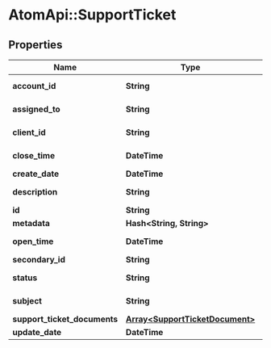 # AtomApi::SupportTicket

## Properties
Name | Type | Description | Notes
------------ | ------------- | ------------- | -------------
**account_id** | **String** | SupportTicket account Id   | [optional] 
**assigned_to** | **String** | SupportTicket assignee id  | [optional] 
**client_id** | **String** | SupportTicket Client Id   | [optional] 
**close_time** | **DateTime** | SupportTicket close time | [optional] 
**create_date** | **DateTime** |  | [optional] 
**description** | **String** | SupportTicket description | 
**id** | **String** |  | [optional] 
**metadata** | **Hash&lt;String, String&gt;** |  | [optional] 
**open_time** | **DateTime** | SupportTicket open time | 
**secondary_id** | **String** |  | [optional] 
**status** | **String** | SupportTicket status | [optional] 
**subject** | **String** | SupportTicket subject | [optional] 
**support_ticket_documents** | [**Array&lt;SupportTicketDocument&gt;**](SupportTicketDocument.md) |  | [optional] 
**update_date** | **DateTime** |  | [optional] 


